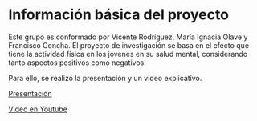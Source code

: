 # Información básica del proyecto

Este grupo es conformado por Vicente Rodríguez, María Ignacia Olave y Francisco Concha. El proyecto de investigación se basa en el efecto que tiene la actividad física en los jovenes en su salud mental, considerando tanto aspectos positivos como negativos.

Para ello, se realizó la presentación y un video explicativo.

[Presentación](https://www.canva.com/design/DAGBfRwhK-E/c6XGfBb0DNC-5WX_50Rr9w/edit?utm_content=DAGBfRwhK-E&utm_campaign=designshare&utm_medium=link2&utm_source=sharebutton)

[Video en Youtube](https://youtu.be/etfjYkSk72c?si=Egs4PRGwG2uQjbaP)